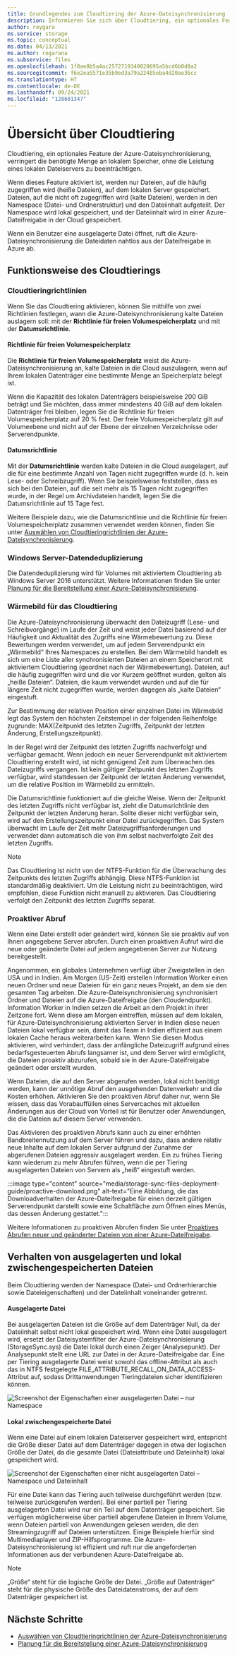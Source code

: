 ```yaml
---
title: Grundlegendes zum Cloudtiering der Azure-Dateisynchronisierung | Microsoft-Dokumentation
description: Informieren Sie sich über Cloudtiering, ein optionales Feature der Azure-Dateisynchronisierung. Dateien, auf die häufig zugegriffen wird, werden lokal auf dem Server gespeichert. andere werden in Azure Files ausgelagert.
author: roygara
ms.service: storage
ms.topic: conceptual
ms.date: 04/13/2021
ms.author: rogarana
ms.subservice: files
ms.openlocfilehash: 1f0ae8b5a4ac2572719340020695a5bcd6b0d8a2
ms.sourcegitcommit: f6e2ea5571e35b9ed3a79a22485eba4d20ae36cc
ms.translationtype: HT
ms.contentlocale: de-DE
ms.lasthandoff: 09/24/2021
ms.locfileid: "128601347"
---
```

# <a name="cloud-tiering-overview"></a>Übersicht über Cloudtiering

Cloudtiering, ein optionales Feature der Azure-Dateisynchronisierung, verringert die benötigte Menge an lokalem Speicher, ohne die Leistung eines lokalen Dateiservers zu beeinträchtigen.

Wenn dieses Feature aktiviert ist, werden nur Dateien, auf die häufig zugegriffen wird (heiße Dateien), auf dem lokalen Server gespeichert. Dateien, auf die nicht oft zugegriffen wird (kalte Dateien), werden in den Namespace (Datei- und Ordnerstruktur) und den Dateiinhalt aufgeteilt. Der Namespace wird lokal gespeichert, und der Dateiinhalt wird in einer Azure-Dateifreigabe in der Cloud gespeichert.

Wenn ein Benutzer eine ausgelagerte Datei öffnet, ruft die Azure-Dateisynchronisierung die Dateidaten nahtlos aus der Dateifreigabe in Azure ab.

## <a name="how-cloud-tiering-works"></a>Funktionsweise des Cloudtierings

### <a name="cloud-tiering-policies"></a>Cloudtieringrichtlinien

Wenn Sie das Cloudtiering aktivieren, können Sie mithilfe von zwei Richtlinien festlegen, wann die Azure-Dateisynchronisierung kalte Dateien auslagern soll: mit der **Richtlinie für freien Volumespeicherplatz** und mit der **Datumsrichtlinie**.

#### <a name="volume-free-space-policy"></a>Richtlinie für freien Volumespeicherplatz

Die **Richtlinie für freien Volumespeicherplatz** weist die Azure-Dateisynchronisierung an, kalte Dateien in die Cloud auszulagern, wenn auf Ihrem lokalen Datenträger eine bestimmte Menge an Speicherplatz belegt ist.

Wenn die Kapazität des lokalen Datenträgers beispielsweise 200 GiB beträgt und Sie möchten, dass immer mindestens 40 GiB auf dem lokalen Datenträger frei bleiben, legen Sie die Richtlinie für freien Volumespeicherplatz auf 20 % fest. Der freie Volumespeicherplatz gilt auf Volumeebene und nicht auf der Ebene der einzelnen Verzeichnisse oder Serverendpunkte.

#### <a name="date-policy"></a>Datumsrichtlinie

Mit der **Datumsrichtlinie** werden kalte Dateien in die Cloud ausgelagert, auf die für eine bestimmte Anzahl von Tagen nicht zugegriffen wurde (d. h. kein Lese- oder Schreibzugriff). Wenn Sie beispielsweise feststellen, dass es sich bei den Dateien, auf die seit mehr als 15 Tagen nicht zugegriffen wurde, in der Regel um Archivdateien handelt, legen Sie die Datumsrichtlinie auf 15 Tage fest.

Weitere Beispiele dazu, wie die Datumsrichtlinie und die Richtlinie für freien Volumespeicherplatz zusammen verwendet werden können, finden Sie unter [Auswählen von Cloudtieringrichtlinien der Azure-Dateisynchronisierung](file-sync-choose-cloud-tiering-policies.md).

### <a name="windows-server-data-deduplication"></a>Windows Server-Datendeduplizierung

Die Datendeduplizierung wird für Volumes mit aktiviertem Cloudtiering ab Windows Server 2016 unterstützt. Weitere Informationen finden Sie unter [Planung für die Bereitstellung einer Azure-Dateisynchronisierung](file-sync-planning.md#data-deduplication).

### <a name="cloud-tiering-heatmap"></a>Wärmebild für das Cloudtiering

Die Azure-Dateisynchronisierung überwacht den Dateizugriff (Lese- und Schreibvorgänge) im Laufe der Zeit und weist jeder Datei basierend auf der Häufigkeit und Aktualität des Zugriffs eine Wärmebewertung zu. Diese Bewertungen werden verwendet, um auf jedem Serverendpunkt ein „Wärmebild“ Ihres Namespaces zu erstellen. Bei dem Wärmebild handelt es sich um eine Liste aller synchronisierten Dateien an einem Speicherort mit aktiviertem Cloudtiering (geordnet nach der Wärmebewertung). Dateien, auf die häufig zugegriffen wird und die vor Kurzem geöffnet wurden, gelten als „heiße Dateien“. Dateien, die kaum verwendet wurden und auf die für längere Zeit nicht zugegriffen wurde, werden dagegen als „kalte Dateien“ eingestuft.

Zur Bestimmung der relativen Position einer einzelnen Datei im Wärmebild legt das System den höchsten Zeitstempel in der folgenden Reihenfolge zugrunde: MAX(Zeitpunkt des letzten Zugriffs, Zeitpunkt der letzten Änderung, Erstellungszeitpunkt).

In der Regel wird der Zeitpunkt des letzten Zugriffs nachverfolgt und verfügbar gemacht. Wenn jedoch ein neuer Serverendpunkt mit aktiviertem Cloudtiering erstellt wird, ist nicht genügend Zeit zum Überwachen des Dateizugriffs vergangen. Ist kein gültiger Zeitpunkt des letzten Zugriffs verfügbar, wird stattdessen der Zeitpunkt der letzten Änderung verwendet, um die relative Position im Wärmebild zu ermitteln.

Die Datumsrichtlinie funktioniert auf die gleiche Weise. Wenn der Zeitpunkt des letzten Zugriffs nicht verfügbar ist, zieht die Datumsrichtlinie den Zeitpunkt der letzten Änderung heran. Sollte dieser nicht verfügbar sein, wird auf den Erstellungszeitpunkt einer Datei zurückgegriffen. Das System überwacht im Laufe der Zeit mehr Dateizugriffsanforderungen und verwendet dann automatisch die von ihm selbst nachverfolgte Zeit des letzten Zugriffs.

> [!NOTE]
> Das Cloudtiering ist nicht von der NTFS-Funktion für die Überwachung des Zeitpunkts des letzten Zugriffs abhängig. Diese NTFS-Funktion ist standardmäßig deaktiviert. Um die Leistung nicht zu beeinträchtigen, wird empfohlen, diese Funktion nicht manuell zu aktivieren. Das Cloudtiering verfolgt den Zeitpunkt des letzten Zugriffs separat.

### <a name="proactive-recalling"></a>Proaktiver Abruf

Wenn eine Datei erstellt oder geändert wird, können Sie sie proaktiv auf von Ihnen angegebene Server abrufen. Durch einen proaktiven Aufruf wird die neue oder geänderte Datei auf jedem angegebenen Server zur Nutzung bereitgestellt.

Angenommen, ein globales Unternehmen verfügt über Zweigstellen in den USA und in Indien. Am Morgen (US-Zeit) erstellen Information Worker einen neuen Ordner und neue Dateien für ein ganz neues Projekt, an dem sie den gesamten Tag arbeiten. Die Azure-Dateisynchronisierung synchronisiert Ordner und Dateien auf die Azure-Dateifreigabe (den Cloudendpunkt). Information Worker in Indien setzen die Arbeit an dem Projekt in ihrer Zeitzone fort. Wenn diese am Morgen eintreffen, müssen auf dem lokalen, für Azure-Dateisynchronisierung aktivierten Server in Indien diese neuen Dateien lokal verfügbar sein, damit das Team in Indien effizient aus einem lokalen Cache heraus weiterarbeiten kann. Wenn Sie diesen Modus aktivieren, wird verhindert, dass der anfängliche Dateizugriff aufgrund eines bedarfsgesteuerten Abrufs langsamer ist, und dem Server wird ermöglicht, die Dateien proaktiv abzurufen, sobald sie in der Azure-Dateifreigabe geändert oder erstellt wurden.

Wenn Dateien, die auf den Server abgerufen werden, lokal nicht benötigt werden, kann der unnötige Abruf den ausgehenden Datenverkehr und die Kosten erhöhen. Aktivieren Sie den proaktiven Abruf daher nur, wenn Sie wissen, dass das Vorabauffüllen eines Servercaches mit aktuellen Änderungen aus der Cloud von Vorteil ist für Benutzer oder Anwendungen, die die Dateien auf diesem Server verwenden.

Das Aktivieren des proaktiven Abrufs kann auch zu einer erhöhten Bandbreitennutzung auf dem Server führen und dazu, dass andere relativ neue Inhalte auf dem lokalen Server aufgrund der Zunahme der abgerufenen Dateien aggressiv ausgelagert werden. Ein zu frühes Tiering kann wiederum zu mehr Abrufen führen, wenn die per Tiering ausgelagerten Dateien von Servern als „heiß“ eingestuft werden.

:::image type="content" source="media/storage-sync-files-deployment-guide/proactive-download.png" alt-text="Eine Abbildung, die das Downloadverhalten der Azure-Dateifreigabe für einen derzeit gültigen Serverendpunkt darstellt sowie eine Schaltfläche zum Öffnen eines Menüs, das dessen Änderung gestattet.":::

Weitere Informationen zu proaktiven Abrufen finden Sie unter [Proaktives Abrufen neuer und geänderter Dateien von einer Azure-Dateifreigabe](file-sync-deployment-guide.md#proactively-recall-new-and-changed-files-from-an-azure-file-share).

## <a name="tiered-vs-locally-cached-file-behavior"></a>Verhalten von ausgelagerten und lokal zwischengespeicherten Dateien

Beim Cloudtiering werden der Namespace (Datei- und Ordnerhierarchie sowie Dateieigenschaften) und der Dateiinhalt voneinander getrennt.

#### <a name="tiered-file"></a>Ausgelagerte Datei

Bei ausgelagerten Dateien ist die Größe auf dem Datenträger Null, da der Dateiinhalt selbst nicht lokal gespeichert wird. Wenn eine Datei ausgelagert wird, ersetzt der Dateisystemfilter der Azure-Dateisynchronisierung (StorageSync.sys) die Datei lokal durch einen Zeiger (Analysepunkt). Der Analysepunkt stellt eine URL zur Datei in der Azure-Dateifreigabe dar. Eine per Tiering ausgelagerte Datei weist sowohl das offline-Attribut als auch das in NTFS festgelegte FILE_ATTRIBUTE_RECALL_ON_DATA_ACCESS-Attribut auf, sodass Drittanwendungen Tieringdateien sicher identifizieren können.

![Screenshot der Eigenschaften einer ausgelagerten Datei – nur Namespace](media/storage-sync-cloud-tiering-overview/cloud-tiering-overview-2.png)

#### <a name="locally-cached-file"></a>Lokal zwischengespeicherte Datei

Wenn eine Datei auf einem lokalen Dateiserver gespeichert wird, entspricht die Größe dieser Datei auf dem Datenträger dagegen in etwa der logischen Größe der Datei, da die gesamte Datei (Dateiattribute und Dateiinhalt) lokal gespeichert wird.

![Screenshot der Eigenschaften einer nicht ausgelagerten Datei – Namespace und Dateiinhalt](media/storage-sync-cloud-tiering-overview/cloud-tiering-overview-1.png)

Für eine Datei kann das Tiering auch teilweise durchgeführt werden (bzw. teilweise zurückgerufen werden). Bei einer partiell per Tiering ausgelagerten Datei wird nur ein Teil auf dem Datenträger gespeichert. Sie verfügen möglicherweise über partiell abgerufene Dateien in Ihrem Volume, wenn Dateien partiell von Anwendungen gelesen werden, die den Streamingzugriff auf Dateien unterstützen. Einige Beispiele hierfür sind Multimediaplayer und ZIP-Hilfsprogramme. Die Azure-Dateisynchronisierung ist effizient und ruft nur die angeforderten Informationen aus der verbundenen Azure-Dateifreigabe ab.

> [!NOTE]
> „Größe“ steht für die logische Größe der Datei. „Größe auf Datenträger“ steht für die physische Größe des Dateidatenstroms, der auf dem Datenträger gespeichert ist.

## <a name="next-steps"></a>Nächste Schritte

- [Auswählen von Cloudtieringrichtlinien der Azure-Dateisynchronisierung](file-sync-choose-cloud-tiering-policies.md)
- [Planung für die Bereitstellung einer Azure-Dateisynchronisierung](file-sync-planning.md)
